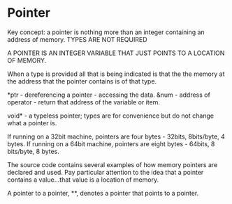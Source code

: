 # Pointer

Key concept:  a pointer is nothing more than an integer containing an address of memory.  TYPES ARE NOT REQUIRED

A POINTER IS AN INTEGER VARIABLE THAT JUST POINTS TO A LOCATION OF MEMORY.

When a type is provided all that is being indicated is that the the memory at the address that the pointer contains is of that type.

*ptr - dereferencing a pointer - accessing the data.
&num - address of operator - return that address of the variable or item.

void* - a typeless pointer; types are for convenience but do not change what a pointer is.

If running on a 32bit machine, pointers are four bytes - 32bits, 8bits/byte, 4 bytes.
If running on a 64bit machine, pointers are eight bytes - 64bits, 8 bits/byte, 8 bytes.

The source code contains several examples of how memory pointers are declared and used.  Pay particular attention to the idea that a pointer contains a value...that value is a location of memory.

A pointer to a pointer, **, denotes a pointer that points to a pointer.
